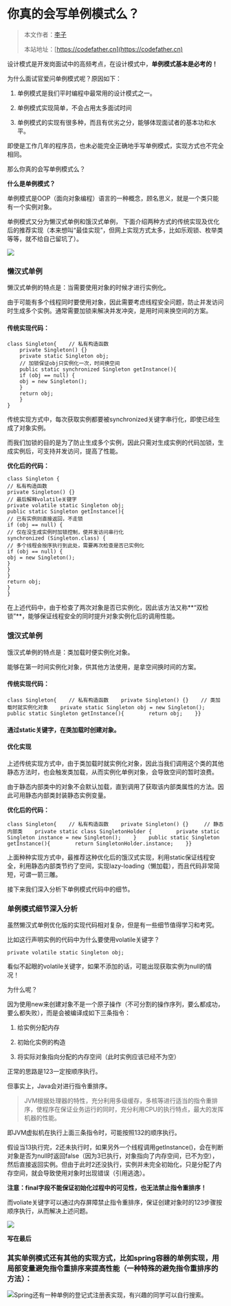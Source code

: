 # 你真的会写单例模式么？

> 本文作者：[李子](https://yuyuanweb.feishu.cn/wiki/Abldw5WkjidySxkKxU2cQdAtnah)
>
> 本站地址：[https://codefather.cn](https://codefather.cn)

设计模式是开发岗面试中的高频考点，在设计模式中，**单例模式基本是必考的！**

为什么面试官爱问单例模式呢？原因如下：

1. 单例模式是我们平时编程中最常用的设计模式之一。

2. 单例模式实现简单，不会占用太多面试时间

3. 单例模式的实现有很多种，而且有优劣之分，能够体现面试者的基本功和水平。

即使是工作几年的程序员，也未必能完全正确地手写单例模式，实现方式也不完全相同。

那么你真的会写单例模式么？

**什么是单例模式？**

单例模式是OOP（面向对象编程）语言的一种概念，顾名思义，就是一个类只能有一个实例对象。

单例模式又分为懒汉式单例和饿汉式单例， 下面介绍两种方式的传统实现及优化后的推荐实现（本来想叫“最佳实现”，但网上实现方式太多，比如乐观锁、枚举类等等，就不给自己留坑了）。

![](https://pic.yupi.icu/5563/202311071352585.png)



### **懒汉式单例**

懒汉式单例的特点是：当需要使用对象的时候才进行实例化。

由于可能有多个线程同时要使用对象，因此需要考虑线程安全问题，防止并发访问时生成多个实例。通常需要加锁来解决并发冲突，是用时间来换空间的方案。

#### **传统实现代码：**

```
class Singleton{    // 私有构造函数    
	private Singleton() {}     
	private static Singleton obj;     
	// 加锁保证obj只实例化一次，时间换空间    
	public static synchronized Singleton getInstance(){        
	if (obj == null) {            
	obj = new Singleton();        
	}        
	return obj;    
	}
}
```

传统实现方式中，每次获取实例都要被synchronized关键字串行化，即使已经生成了对象实例。

而我们加锁的目的是为了防止生成多个实例，因此只需对生成实例的代码加锁，生成实例后，可支持并发访问，提高了性能。

**优化后的代码：**

```
class Singleton {    
// 私有构造函数    
private Singleton() {}    
// 最后解释volatile关键字    
private volatile static Singleton obj;    
public static Singleton getInstance(){        
// 已有实例则直接返回，不走锁        
if (obj == null) {            
// 仅在没生成实例时加锁控制，使并发访问串行化            
synchronized (Singleton.class) {                
// 多个线程会按序执行到此处，需要再次检查是否已实例化                
if (obj == null) {                   
obj = new Singleton();               
}            
}        
}        
return obj;    
}
}
```

在上述代码中，由于检查了两次对象是否已实例化，因此该方法又称**“双检锁”**，能够保证线程安全的同时提升对象实例化后的调用性能。



### **饿汉式单例**

饿汉式单例的特点是：类加载时便实例化对象。

能够在第一时间实例化对象，供其他方法使用，是拿空间换时间的方案。

#### **传统实现代码：**

```
class Singleton{    // 私有构造函数    private Singleton() {}    // 类加载时就实例化对象    private static Singleton obj = new Singleton();         public static Singleton getInstance(){        return obj;    }}
```

#### 通过static关键字，在类加载时创建对象。 

#### **优化实现**

上述传统实现方式中，由于类加载时就实例化对象，因此当我们调用这个类的其他静态方法时，也会触发类加载，从而实例化单例对象，会导致空间的暂时浪费。

由于静态内部类中的对象不会默认加载，直到调用了获取该内部类属性的方法。因此可用静态内部类封装静态实例变量。

**优化后的代码：**

```
class Singleton{    // 私有构造函数    private Singleton() {}     // 静态内部类    private static class SingletonHolder {        private static Singleton instance = new Singleton();    }    public static Singleton getInstance(){        return SingletonHolder.instance;    }}
```

上面种种实现方式中，最推荐这种优化后的饿汉式实现，利用static保证线程安全，利用静态内部类节约了空间，实现lazy-loading（懒加载），而且代码非常简短，可谓一箭三雕。

接下来我们深入分析下单例模式代码中的细节。



### **单例模式细节深入分析**

虽然懒汉式单例优化版的实现代码相对复杂，但是有一些细节值得学习和考究。

比如这行声明实例的代码中为什么要使用volatile关键字？

```
private volatile static Singleton obj;
```

看似不起眼的volatile关键字，如果不添加的话，可能出现获取实例为null的情况！

为什么呢？

因为使用new来创建对象不是一个原子操作（不可分割的操作序列，要么都成功，要么都失败），而是会被编译成如下三条指令：

1. 给实例分配内存

2. 初始化实例的构造

3. 将实际对象指向分配的内存空间（此时实例应该已经不为空）

正常的思路是123一定按顺序执行。

但事实上，Java会对进行指令重排序。

> JVM根据处理器的特性，充分利用多级缓存，多核等进行适当的指令重排序，使程序在保证业务运行的同时，充分利用CPU的执行特点，最大的发挥机器的性能。

即JVM虚拟机在执行上面三条指令时，可能按照132的顺序执行。

假设当13执行完，2还未执行时，如果另外一个线程调用getInstance()，会在判断对象是否为null时返回false（因为3已执行，对象指向了内存空间，已不为空），然后直接返回实例。但由于此时2还没执行，实例并未完全初始化，只是分配了内存空间，就会导致使用对象时出现错误（引用逃逸）。

**注意：final字段不能保证初始化过程中的可见性，也无法禁止指令重排序！**

而voliate关键字可以通过内存屏障禁止指令重排序，保证创建对象时的123步骤按顺序执行，从而解决上述问题。

![](https://pic.yupi.icu/5563/202311071352274.jpeg)



**写在最后**

### 其实单例模式还有其他的实现方式，比如spring容器的单例实现，用局部变量避免指令重排序来提高性能（一种特殊的避免指令重排序的方法）： 

![](https://pic.yupi.icu/5563/202311071352297.jpeg)Spring还有一种单例的登记式注册表实现，有兴趣的同学可以自行搜索。